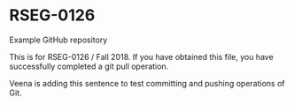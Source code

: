 # RSEG-0126
Example GitHub repository

This is for RSEG-0126 / Fall 2018. If you have obtained
this file, you have successfully completed a git pull
operation.

Veena is adding this sentence to test committing and pushing operations of Git.




